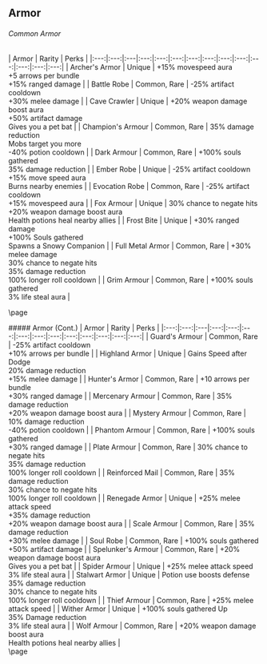 ## Armor

###### Common Armor
<div class='classTable wide'>

| Armor | Rarity | Perks | 
|:---:|:---:|:---|:---:|:---:|:---:|:---:|:---:|:---:|:---:|:---:|:---:|:---:|:---:|
| Archer's Armor | Unique | +15% movespeed aura <br> +5 arrows per bundle <br> +15% ranged damage | 
| Battle Robe | Common, Rare | -25% artifact cooldown <br> +30% melee damage | 
| Cave Crawler | Unique | +20% weapon damage boost aura <br> +50% artifact damage <br> Gives you a pet bat | 
| Champion's Armour | Common, Rare | 35% damage reduction <br> Mobs target you more <br> -40% potion cooldown | 
| Dark Armour | Common, Rare | +100% souls gathered <br> 35% damage reduction | 
| Ember Robe | Unique | -25% artifact cooldown <br> +15% move speed aura <br> Burns nearby enemies | 
| Evocation Robe | Common, Rare | -25% artifact cooldown <br> +15% movespeed aura | 
| Fox Armour | Unique | 30% chance to negate hits <br> +20% weapon damage boost aura <br> Health potions heal nearby allies | 
| Frost Bite | Unique | +30% ranged damage <br> +100% Souls gathered <br> Spawns a Snowy Companion | 
| Full Metal Armor | Common, Rare | +30% melee damage <br> 30% chance to negate hits <br> 35% damage reduction <br> 100% longer roll cooldown | 
| Grim Armour | Common, Rare | +100% souls gathered <br> 3% life steal aura | 
</div>

\page

<div class='classTable wide'>
##### Armor (Cont.)
| Armor | Rarity | Perks | 
|:---:|:---:|:---|:---:|:---:|:---:|:---:|:---:|:---:|:---:|:---:|:---:|:---:|:---:|
| Guard's Armour | Common, Rare | -25% artifact cooldown <br> +10% arrows per bundle | 
| Highland Armor | Unique | Gains Speed after Dodge <br> 20% damage reduction <br> +15% melee damage | 
| Hunter's Armor | Common, Rare | +10 arrows per bundle <br> +30% ranged damage | 
| Mercenary Armour | Common, Rare | 35% damage reduction <br> +20% weapon damage boost aura |
| Mystery Armour | Common, Rare | 10% damage reduction <br> -40% potion cooldown |
| Phantom Armour | Common, Rare | +100% souls gathered <br> +30% ranged damage |
| Plate Armour | Common, Rare | 30% chance to negate hits <br> 35% damage reduction <br> 100% longer roll cooldown |
| Reinforced Mail | Common, Rare | 35% damage reduction <br> 30% chance to negate hits <br> 100% longer roll cooldown | 
| Renegade Armor | Unique | +25% melee attack speed <br> +35% damage reduction <br> +20% weapon damage boost aura | 
| Scale Armour | Common, Rare | 35% damage reduction <br> +30% melee damage | 
| Soul Robe | Common, Rare | +100% souls gathered <br> +50% artifact damage |
| Spelunker's Armour | Common, Rare | +20% weapon damage boost aura <br> Gives you a pet bat | 
| Spider Armour | Unique | +25% melee attack speed <br> 3% life steal aura |
| Stalwart Armor | Unique | Potion use boosts defense <br> 35% damage reduction <br> 30% chance to negate hits <br> 100% longer roll cooldown | 
| Thief Armour | Common, Rare | +25% melee attack speed |
| Wither Armor | Unique | +100% souls gathered Up <br> 35% Damage reduction <br> 3% life steal aura |
| Wolf Armour | Common, Rare | +20% weapon damage boost aura <br> Health potions heal nearby allies |
</div>
\page
